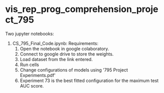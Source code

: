 # vis_rep_prog_comprehension_project_795

Two jupyter notebooks:

1. CS_795_Final_Code.ipynb: 
    Requirements:
      1. Open the notebook in google colaboratory.
      2. Connect to google drive to store the weights.
      3. Load dataset from the link entered.
      4. Run cells
      5. Change configurations of models using '795 Project Experiments.pdf'
      6. Experiment 73 is the best fitted configuration for the maximum  test AUC score.
      

